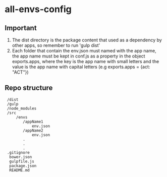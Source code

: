 # all-envs-config


## Important

1. The dist directory is the package content that used as a dependency by other apps, so remember to run 'gulp dist'
2. Each folder that contain the env.json must named with the app name, the app name must be kept in conf.js as a property in the object exports.apps, where the key is the app name with small letters and the value is the app name with capital letters (e.g  exports.apps = {act: "ACT"}) 

## Repo structure

```
 /dist
 /gulp
 /node_modules
 /src
     /envs
        /appName1
            env.json
        /appName2
            env.json 
        .
        .
        .
 .gitignore
  bower.json
  gulpfile.js
  package.json
  README.md
```
